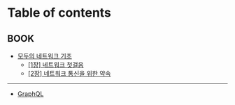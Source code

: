 # Table of contents

## BOOK

* [모두의 네트워크 기초](README.md)
  * [\[1장\] 네트워크 첫걸음](book/readme/1.md)
  * [\[2장\] 네트워크 통신을 위한 약속](book/readme/2.md)

***

* [GraphQL](graphql.md)
